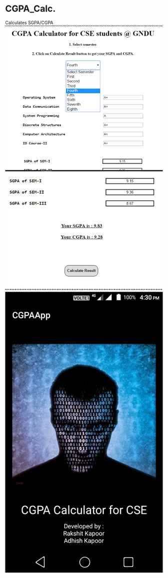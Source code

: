 # CGPA_Calc.
Calculates SGPA/CGPA
<br>
<img src="https://github.com/adhish-kapoor/CGPA_Calc./blob/master/cgpa1.PNG"></img>
<br>
<img src="https://github.com/adhish-kapoor/CGPA_Calc./blob/master/cgpa2.PNG"></img><br>
<img src="https://github.com/adhish-kapoor/CGPA_Calc./blob/master/Screenshot_20161222-163058.png">

